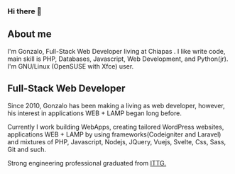 ### Hi there 👋

<!--
**gonzalojpv/gonzalojpv** is a ✨ _special_ ✨ repository because its `README.md` (this file) appears on your GitHub profile.

Here are some ideas to get you started:

- 🔭 I’m currently working on ...
- 🌱 I’m currently learning ...
- 👯 I’m looking to collaborate on ...
- 🤔 I’m looking for help with ...
- 💬 Ask me about ...
- 📫 How to reach me: ...
- 😄 Pronouns: ...
- ⚡ Fun fact: ...
-->

## About me
I'm Gonzalo, Full-Stack Web Developer living at Chiapas . I like write code, main skill is PHP, Databases, Javascript, Web Development, and Python(jr). I'm GNU/Linux (OpenSUSE with Xfce) user.

## Full-Stack Web Developer
Since 2010, Gonzalo has been making a living as web developer, however, his interest in applications WEB + LAMP began long before.

Currently I work building WebApps, creating tailored WordPress websites, applications WEB + LAMP by using frameworks(Codeigniter and Laravel) and mixtures of PHP, Javascript, Nodejs, JQuery, Vuejs, Svelte, Css, Sass, Git and such.

Strong engineering professional graduated from [ITTG.](https://www.tuxtla.tecnm.mx/)
